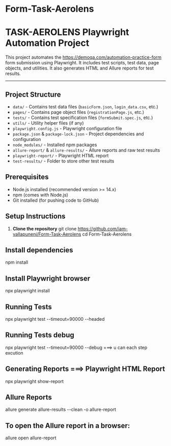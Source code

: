 # Form-Task-Aerolens
# TASK-AEROLENS Playwright Automation Project

This project automates the https://demoqa.com/automation-practice-form form submission using Playwright. It includes test scripts, test data, page objects, and utilities. It also generates HTML and Allure reports for test results.

---

## Project Structure

- `data/` - Contains test data files (`basicForm.json`, `login_data.csv`, etc.)
- `pages/` - Contains page object files (`registrationPage.js`, etc.)
- `tests/` - Contains test specification files (`formSubmit.spec.js`, etc.)
- `utils/` - Utility helper files (if any)
- `playwright.config.js` - Playwright configuration file
- `package.json` & `package-lock.json` - Project dependencies and configuration
- `node_modules/` - Installed npm packages
- `allure-report/` & `allure-results/` - Allure reports and raw test results
- `playwright-report/` - Playwright HTML report
- `test-results/` - Folder to store other test results


## Prerequisites

- Node.js installed (recommended version >= 14.x)
- npm (comes with Node.js)
- Git installed (for pushing code to GitHub)


## Setup Instructions

1. **Clone the repository**
git clone https://github.com/iam-vallapuneni/Form-Task-Aerolens
cd Form-Task-Aerolens


## Install dependencies
npm install

## Install Playwright browser
npx playwright install

## Running Tests

npx playwright test --timeout=90000 --headed 

## Running Tests debug

npx playwright test --timeout=90000 --debug   ===> u can each step excution


## Generating Reports ===> Playwright HTML Report
npx playwright show-report

## Allure Reports
allure generate allure-results --clean -o allure-report

## To open the Allure report in a browser:
allure open allure-report


